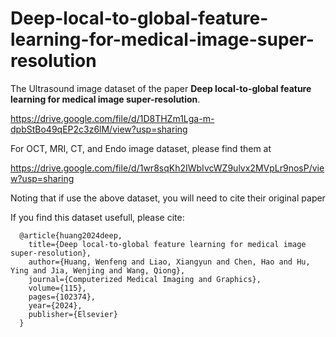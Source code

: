 # Deep-local-to-global-feature-learning-for-medical-image-super-resolution

The Ultrasound image dataset of the paper **Deep local-to-global feature learning for medical image super-resolution**.

https://drive.google.com/file/d/1D8THZm1Lga-m-dpbStBo49qEP2c3z6lM/view?usp=sharing

For OCT, MRI, CT, and Endo image dataset, please find them at 

https://drive.google.com/file/d/1wr8sqKh2IWbIvcWZ9ulvx2MVpLr9nosP/view?usp=sharing

Noting that if use the above dataset, you will need to cite their original paper

If you find this dataset usefull, please cite:

```
  @article{huang2024deep,
    title={Deep local-to-global feature learning for medical image super-resolution},
    author={Huang, Wenfeng and Liao, Xiangyun and Chen, Hao and Hu, Ying and Jia, Wenjing and Wang, Qiong},
    journal={Computerized Medical Imaging and Graphics},
    volume={115},
    pages={102374},
    year={2024},
    publisher={Elsevier}
  }
```
